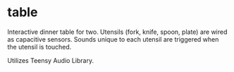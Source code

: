 # table

Interactive dinner table for two. Utensils (fork, knife, spoon, plate) are wired as capacitive sensors. Sounds unique to each utensil are triggered when the utensil is touched.

Utilizes Teensy Audio Library.
